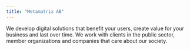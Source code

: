 ```yaml
---
title: "Metamatrix AB"
---
```


We develop digital solutions that benefit your users, create value for your business and last over time. We work with clients in the public sector, member organizations and companies that care about our society.

